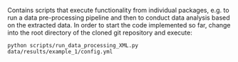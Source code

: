 Contains scripts that execute functionality from individual packages, e.g. to run a data pre-processing pipeline 
and then to conduct data analysis based on the extracted data. In order to start the code implemented so far, change
into the root directory of the cloned git repository and execute:

```
python scripts/run_data_processing_XML.py data/results/example_1/config.yml
```

